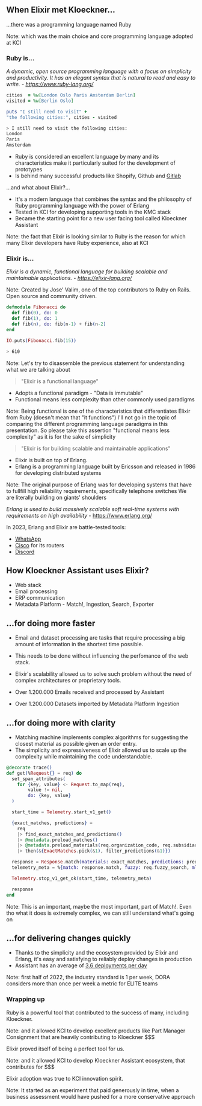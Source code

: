 ## When Elixir met Kloeckner...



...there was a programming language named Ruby

 Note: which was the main choice and core programming language adopted at KCI



### Ruby is...

_A dynamic, open source programming language with a focus on simplicity and productivity. It has an elegant syntax that is natural to read and easy to write. - https://www.ruby-lang.org/_



```Ruby
cities  = %w[London Oslo Paris Amsterdam Berlin]
visited = %w[Berlin Oslo]

puts "I still need to visit" + 
"the following cities:", cities - visited
```

```Bash
> I still need to visit the following cities:
London
Paris
Amsterdam
```



* Ruby is considered an excellent language by many and its characteristics make it particularly suited for the development of prototypes
* Is behind many successful products like Shopify, Github and [Gitlab](https://about.gitlab.com/blog/2018/10/29/why-we-use-rails-to-build-gitlab/)



...and what about Elixir?...



* It's a modern language that combines the syntax and the philosophy of Ruby programming language with the power of Erlang
* Tested in KCI for developing supporting tools in the KMC stack
* Became the starting point for a new user facing tool called Kloeckner Assistant

Note: the fact that Elixir is looking similar to Ruby is the reason for which many Elixir developers have Ruby experience, also at KCI



### Elixir is...
_Elixir is a dynamic, functional language for building scalable and maintainable applications. - https://elixir-lang.org/_

Note:
Created by Jose' Valim, one of the top contributors to Ruby on Rails.
Open source and community driven.



```Elixir
defmodule Fibonacci do 
  def fib(0), do: 0
  def fib(1), do: 1
  def fib(n), do: fib(n-1) + fib(n-2)
end

IO.puts(Fibonacci.fib(15))
```

```Bash
> 610
```

Note: Let's try to disassemble the previous statement for understanding what we are talking about



> "Elixir is a functional language"

* Adopts a functional paradigm - "Data is immutable"
* Functional means less complexity than other commonly used paradigms

Note: Being functional is one of the characteristics that differentiates Elixir from Ruby (doesn't mean that "it functions")
I'll not go in the topic of comparing the different programming language paradigms in this presentation.
So please take this assertion "functional means less complexity" as it is for the sake of simplicity



> "Elixir is for building scalable and maintainable applications"

* Elixir is built on top of Erlang.
* Erlang is a programming language built by Ericsson and released in 1986 for developing distributed systems

Note: The original purpose of Erlang was for developing systems that have to fullfill high reliability requirements, specifically telephone switches
We are literally building on giants' shoulders



_Erlang is used to build massively scalable soft real-time systems with requirements on high availability_ - https://www.erlang.org/



In 2023, Erlang and Elixir are battle-tested tools:
* [WhatsApp](https://www.erlang-solutions.com/blog/20-years-of-open-source-erlang-openerlang-interview-with-anton-lavrik-from-whatsapp/)
* [Cisco](https://codesync.global/media/https-youtu-be-077-xjv6plq/) for its routers
* [Discord](https://discord.com/blog/how-discord-scaled-elixir-to-5-000-000-concurrent-users)



## How Kloeckner Assistant uses Elixir?

* Web stack
* Email processing
* ERP communication
* Metadata Platform - Match!, Ingestion, Search, Exporter



## ...for doing more faster

* Email and dataset processing are tasks that require processing a big amount of information in the shortest time possible.
* This needs to be done without influencing the perfomance of the web stack.
* Elixir's scalability allowed us to solve such problem without the need of complex architectures or proprietary tools.



* Over 1.200.000 Emails received and processed by Assistant
* Over 1.200.000 Datasets imported by Metadata Platform Ingestion



## ...for doing more with clarity

* Matching machine implements complex algorithms for suggesting the closest material as possible given an order entry.
* The simplicity and expressiveness of Elixir allowed us to scale up the complexity while maintaining the code understandable.




```Elixir
@decorate trace()
def get(%Request{} = req) do
  set_span_attributes(
    for {key, value} <- Request.to_map(req),
        value != nil,
        do: {key, value}
  )

  start_time = Telemetry.start_v1_get()

  {exact_matches, predictions} =
    req
    |> find_exact_matches_and_predictions()
    |> @metadata.preload_matches()
    |> @metadata.preload_materials(req.organization_code, req.subsidiary_code)
    |> then(&{ExactMatches.pick(&1), filter_predictions(&1)})

  response = Response.match(materials: exact_matches, predictions: predictions)
  telemetry_meta = %{match: response.match, fuzzy: req.fuzzy_search, ml_search: req.ml_search}

  Telemetry.stop_v1_get_ok(start_time, telemetry_meta)

  response
end
```

Note: This is an important, maybe the most important, part of Match!. Even tho what it does is extremely complex, we can still understand what's going on



## ...for delivering changes quickly

* Thanks to the simplicity and the ecosystem provided by Elixir and Erlang, it's easy and satisfying to reliably deploy changes in production
* Assistant has an average of [3.6 deployments per day](https://git.kci.rocks/assistant/service/-/value_stream_analytics?created_after=2022-01-01&created_before=2022-06-29&stage_id=issue&sort=end_event&direction=desc&page=1)


Note: first half of 2022, the industry standard is 1 per week, DORA considers more than once per week a metric for ELITE teams



### Wrapping up



Ruby is a powerful tool that contributed to the success of many, including Kloeckner.

Note: and it allowed KCI to develop excellent products like Part Manager Consignment that are heavily contributing to Kloeckner $$$



Elixir proved itself of being a perfect tool for us.

Note: and it allowed KCI to develop Kloeckner Assistant ecosystem, that contributes for $$$



Elixir adoption was true to KCI innovation spirit.

Note: It started as an experiment that paid generously in time, when a business assessment would have pushed for a more conservative approach


